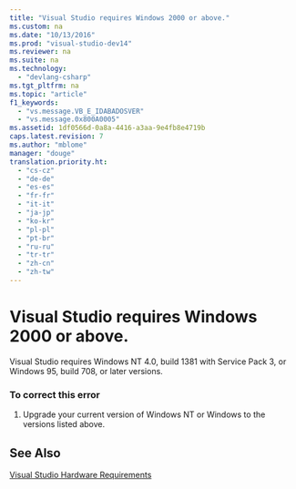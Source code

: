 ```yaml
---
title: "Visual Studio requires Windows 2000 or above."
ms.custom: na
ms.date: "10/13/2016"
ms.prod: "visual-studio-dev14"
ms.reviewer: na
ms.suite: na
ms.technology: 
  - "devlang-csharp"
ms.tgt_pltfrm: na
ms.topic: "article"
f1_keywords: 
  - "vs.message.VB_E_IDABADOSVER"
  - "vs.message.0x800A0005"
ms.assetid: 1df0566d-0a8a-4416-a3aa-9e4fb8e4719b
caps.latest.revision: 7
ms.author: "mblome"
manager: "douge"
translation.priority.ht: 
  - "cs-cz"
  - "de-de"
  - "es-es"
  - "fr-fr"
  - "it-it"
  - "ja-jp"
  - "ko-kr"
  - "pl-pl"
  - "pt-br"
  - "ru-ru"
  - "tr-tr"
  - "zh-cn"
  - "zh-tw"
---
```

# Visual Studio requires Windows 2000 or above.
Visual Studio requires Windows NT 4.0, build 1381 with Service Pack 3, or Windows 95, build 708, or later versions.  
  
### To correct this error  
  
1.  Upgrade your current version of Windows NT or Windows to the versions listed above.  
  
## See Also  
 [Visual Studio Hardware Requirements](http://msdn.microsoft.com/en-us/e99a42ad-f8d6-4f93-b78b-855648f6aed3)